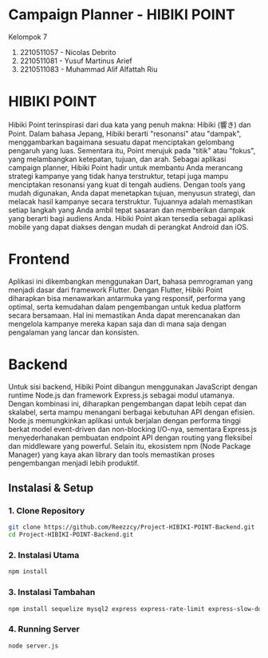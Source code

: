 # Campaign Planner - HIBIKI POINT

Kelompok 7
1. 2210511057 - Nicolas Debrito
2. 2210511081 - Yusuf Martinus Arief
3. 2210511083 - Muhammad Alif Alfattah Riu

# HIBIKI POINT
Hibiki Point terinspirasi dari dua kata yang penuh makna: Hibiki (響き) dan Point. Dalam bahasa Jepang, Hibiki berarti "resonansi" atau "dampak", menggambarkan bagaimana sesuatu dapat menciptakan gelombang pengaruh yang luas. Sementara itu, Point merujuk pada "titik" atau "fokus", yang melambangkan ketepatan, tujuan, dan arah. Sebagai aplikasi campaign planner, Hibiki Point hadir untuk membantu Anda merancang strategi kampanye yang tidak hanya terstruktur, tetapi juga mampu menciptakan resonansi yang kuat di tengah audiens. Dengan tools yang mudah digunakan, Anda dapat menetapkan tujuan, menyusun strategi, dan melacak hasil kampanye secara terstruktur. Tujuannya adalah memastikan setiap langkah yang Anda ambil tepat sasaran dan memberikan dampak yang berarti bagi audiens Anda. Hibiki Point akan tersedia sebagai aplikasi mobile yang dapat diakses dengan mudah di perangkat Android dan iOS.

# Frontend
Aplikasi ini dikembangkan menggunakan Dart, bahasa pemrograman yang menjadi dasar dari framework Flutter. Dengan Flutter, Hibiki Point diharapkan bisa menawarkan antarmuka yang responsif, performa yang optimal, serta kemudahan dalam pengembangan untuk kedua platform secara bersamaan. Hal ini memastikan Anda dapat merencanakan dan mengelola kampanye mereka kapan saja dan di mana saja dengan pengalaman yang lancar dan konsisten.

# Backend
Untuk sisi backend, Hibiki Point dibangun menggunakan JavaScript dengan runtime Node.js dan framework Express.js sebagai modul utamanya. Dengan kombinasi ini, diharapkan pengembangan dapat lebih cepat dan skalabel, serta mampu menangani berbagai kebutuhan API dengan efisien. Node.js memungkinkan aplikasi untuk berjalan dengan performa tinggi berkat model event-driven dan non-blocking I/O-nya, sementara Express.js menyederhanakan pembuatan endpoint API dengan routing yang fleksibel dan middleware yang powerful. Selain itu, ekosistem npm (Node Package Manager) yang kaya akan library dan tools memastikan proses pengembangan menjadi lebih produktif.

## Instalasi & Setup

### 1. Clone Repository
```bash
git clone https://github.com/Reezzcy/Project-HIBIKI-POINT-Backend.git
cd Project-HIBIKI-POINT-Backend.git
```

### 2. Instalasi Utama
```bash
npm install
```

### 3. Instalasi Tambahan
```bash
npm install sequelize mysql2 express express-rate-limit express-slow-down modemailer
```

### 4. Running Server
```bash
node server.js
```

